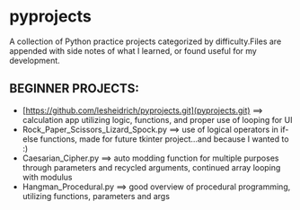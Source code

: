 # pyprojects
A collection of Python practice projects categorized by difficulty.Files are appended with side notes of what I learned, or found useful for my development.

BEGINNER PROJECTS:
------------------
* [https://github.com/lesheidrich/pyprojects.git](pyprojects.git) ==> calculation app utilizing logic, functions, and proper use of looping for UI
* Rock_Paper_Scissors_Lizard_Spock.py ==> use of logical operators in if-else functions, made for future tkinter project...and because I wanted to :)
* Caesarian_Cipher.py ==> auto modding function for multiple purposes through parameters and recycled arguments, continued array looping with modulus
* Hangman_Procedural.py  ==> good overview of procedural programming, utilizing functions, parameters and args
